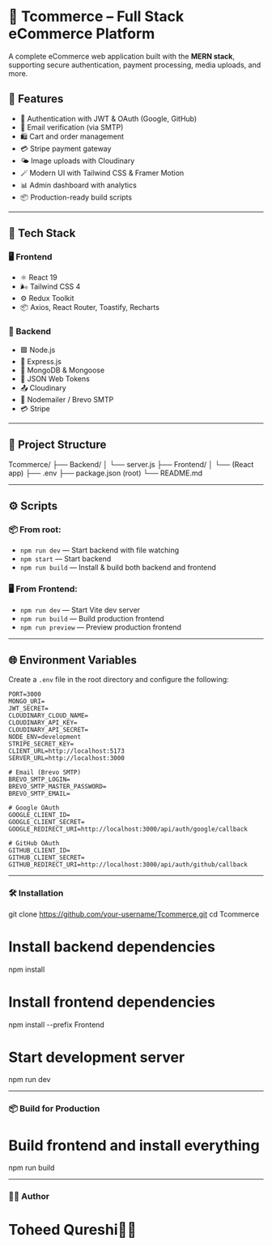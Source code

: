 # 🛒 Tcommerce – Full Stack eCommerce Platform

A complete eCommerce web application built with the **MERN stack**, supporting secure authentication, payment processing, media uploads, and more.

## 🚀 Features

- 🔐 Authentication with JWT & OAuth (Google, GitHub)
- 📧 Email verification (via SMTP)
- 🛍️ Cart and order management
- 💳 Stripe payment gateway
- 🌤️ Image uploads with Cloudinary
- 🪄 Modern UI with Tailwind CSS & Framer Motion
- 📊 Admin dashboard with analytics
- 📦 Production-ready build scripts

---

## 🧱 Tech Stack

### 🖥️ Frontend
- ⚛️ React 19
- 🌬️ Tailwind CSS 4
- ⚙️ Redux Toolkit
- 📦 Axios, React Router, Toastify, Recharts

### 🔧 Backend
- 🟩 Node.js
- 🚂 Express.js
- 🍃 MongoDB & Mongoose
- 🔑 JSON Web Tokens
- 📤 Cloudinary
- 📧 Nodemailer / Brevo SMTP
- 💳 Stripe

---

## 📁 Project Structure

Tcommerce/
├── Backend/
│ └── server.js
├── Frontend/
│ └── (React app)
├── .env
├── package.json (root)
└── README.md


---

## ⚙️ Scripts

### 📦 From root:

- `npm run dev` — Start backend with file watching  
- `npm start` — Start backend  
- `npm run build` — Install & build both backend and frontend

### 🖥️ From Frontend:

- `npm run dev` — Start Vite dev server  
- `npm run build` — Build production frontend  
- `npm run preview` — Preview production frontend  

---

## 🌐 Environment Variables

Create a `.env` file in the root directory and configure the following:

```env
PORT=3000
MONGO_URI=
JWT_SECRET=
CLOUDINARY_CLOUD_NAME=
CLOUDINARY_API_KEY=
CLOUDINARY_API_SECRET=
NODE_ENV=development
STRIPE_SECRET_KEY=
CLIENT_URL=http://localhost:5173
SERVER_URL=http://localhost:3000

# Email (Brevo SMTP)
BREVO_SMTP_LOGIN=
BREVO_SMTP_MASTER_PASSWORD=
BREVO_SMTP_EMAIL=

# Google OAuth
GOOGLE_CLIENT_ID=
GOOGLE_CLIENT_SECRET=
GOOGLE_REDIRECT_URI=http://localhost:3000/api/auth/google/callback

# GitHub OAuth
GITHUB_CLIENT_ID=
GITHUB_CLIENT_SECRET=
GITHUB_REDIRECT_URI=http://localhost:3000/api/auth/github/callback
```
---

### 🛠️ Installation
git clone https://github.com/your-username/Tcommerce.git
cd Tcommerce

# Install backend dependencies
npm install

# Install frontend dependencies
npm install --prefix Frontend

# Start development server
npm run dev

---
### 📦 Build for Production
# Build frontend and install everything
npm run build

---
### 🧑‍💻 Author
# Toheed Qureshi🧑‍💻


